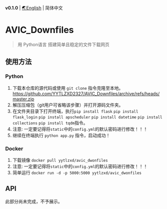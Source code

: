 **v0.1.0** | [🌏English](https://github.com/YYTLZXD2327/AVIC_Downfiles/blob/master/README.md) | 简体中文

# AVIC_Downfiles
> 用 Python语言 搭建简单且稳定的文件下载网页

## 使用方法

### Python

1. 下载本仓库的源代码或使用 `git clone` 指令克隆至本地。
https://github.com/YYTLZXD2327/AVIC_Downfiles/archive/refs/heads/master.zip
2. 解压压缩包（git用户可省略该步骤）并打开源码文件夹。
3. 在文件夹目录下打开终端，执行`pip install flask` `pip install flask_login` `pip install apscheduler` `pip install datetime` `pip install collections` `pip install tqdm`指令。
4. 注意: 一定要记得将`static`中的`config.yml`的默认密码进行修改！！！
5. 继续在终端执行 `python app.py` 指令，启动成功！


### Docker
1. 下载镜像 `docker pull yytlzxd/avic_dwonfiles`
2. 注意: 一定要记得将`static`中的`config.yml`的默认密码进行修改！！！
3. 简单运行 `docker run -d -p 5000:5000 yytlzxd/avic_dwonfiles`

## API
此部分尚未完成，不予展示。